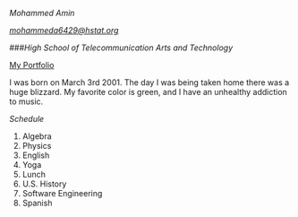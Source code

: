 _Mohammed Amin_

*mohammeda6429@hstat.org*

###_High School of Telecommunication Arts and Technology_

[My Portfolio](https://sites.google.com/a/hstat.org/mohammeda6429sep11/)

I was born on March 3rd 2001. The day I was being taken home there was a huge blizzard. My favorite color is green, and I have an unhealthy addiction to music.

_Schedule_

1. Algebra 
2. Physics 
3. English 
4. Yoga
5. Lunch
6. U.S. History
7. Software Engineering
8. Spanish

